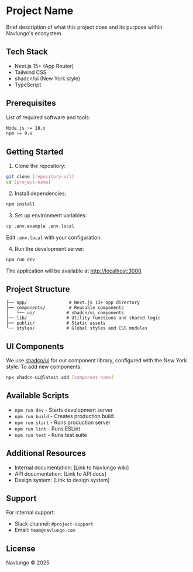 # Project Name

Brief description of what this project does and its purpose within Navlungo's ecosystem.

## Tech Stack

- Next.js 15+ (App Router)
- Tailwind CSS
- shadcn/ui (New York style)
- TypeScript

## Prerequisites

List of required software and tools:

```bash
Node.js >= 18.x
npm >= 9.x
```

## Getting Started

1. Clone the repository:

```bash
git clone [repository-url]
cd [project-name]
```

2. Install dependencies:

```bash
npm install
```

3. Set up environment variables:

```bash
cp .env.example .env.local
```

Edit `.env.local` with your configuration.

4. Run the development server:

```bash
npm run dev
```

The application will be available at [http://localhost:3000](http://localhost:3000).

## Project Structure

```
├── app/                # Next.js 13+ app directory
├── components/         # Reusable components
│   └── ui/            # shadcn/ui components
├── lib/               # Utility functions and shared logic
├── public/            # Static assets
└── styles/            # Global styles and CSS modules
```

## UI Components

We use [shadcn/ui](https://ui.shadcn.com/) for our component library, configured with the New York style. To add new components:

```bash
npx shadcn-ui@latest add [component-name]
```

## Available Scripts

- `npm run dev` - Starts development server
- `npm run build` - Creates production build
- `npm run start` - Runs production server
- `npm run lint` - Runs ESLint
- `npm run test` - Runs test suite

## Additional Resources

- Internal documentation: [Link to Navlungo wiki]
- API documentation: [Link to API docs]
- Design system: [Link to design system]

## Support

For internal support:

- Slack channel: `#project-support`
- Email: `team@navlungo.com`

## License

Navlungo © 2025
